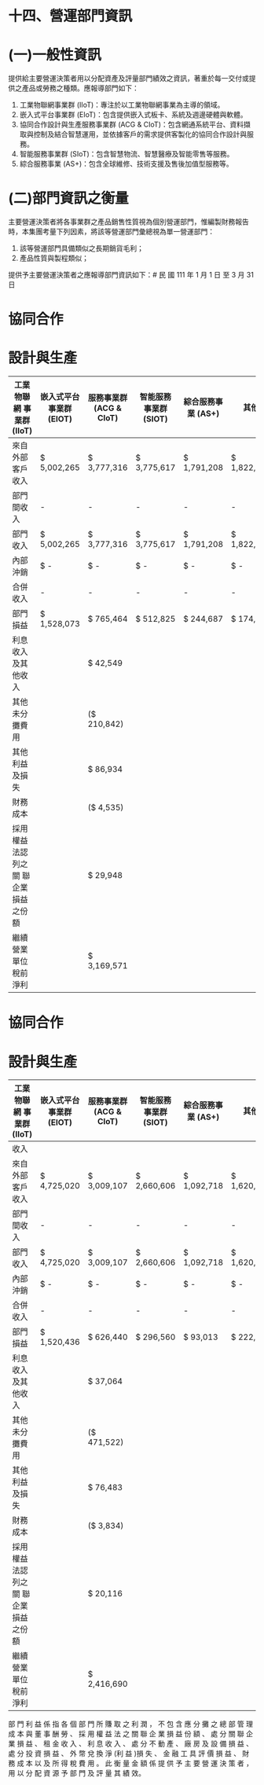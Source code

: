 # 十四、營運部門資訊

# (一)一般性資訊

提供給主要營運決策者用以分配資產及評量部門績效之資訊，著重於每一交付或提供之產品或勞務之種類。應報導部門如下：

1. 工業物聯網事業群 (IIoT)：專注於以工業物聯網事業為主導的領域。
2. 嵌入式平台事業群 (EIoT)：包含提供嵌入式板卡、系統及週邊硬體與軟體。
3. 協同合作設計與生產服務事業群 (ACG & CIoT)：包含網通系統平台、資料擷取與控制及結合智慧運用，並依據客戶的需求提供客製化的協同合作設計與服務。
4. 智能服務事業群 (SIoT)：包含智慧物流、智慧醫療及智能零售等服務。
5. 綜合服務事業 (AS+)：包含全球維修、技術支援及售後加值型服務等。

# (二)部門資訊之衡量

主要營運決策者將各事業群之產品銷售性質視為個別營運部門，惟編製財務報告時，本集團考量下列因素，將該等營運部門彙總視為單一營運部門：

1. 該等營運部門具備類似之長期銷貨毛利；
2. 產品性質與製程類似；

提供予主要營運決策者之應報導部門資訊如下：# 民 國 111 年 1 月 1 日 至 3 月 31 日

# 協同合作

# 設計與生產

|工業物聯網 事業群(IIoT)|嵌入式平台 事業群(EIOT)|服務事業群 (ACG & CIoT)|智能服務 事業群(SIOT)|綜合服務事業 (AS+)|其他|合計| |
|---|---|---|---|---|---|---|---|
|來自外部客戶收入|$ 5,002,265|$ 3,777,316|$ 3,775,617|$ 1,791,208|$ 1,822,771|($ 49,660)|$ 16,119,517|
|部門間收入|-|-|-|-|-|-|-|
|部門收入|$ 5,002,265|$ 3,777,316|$ 3,775,617|$ 1,791,208|$ 1,822,771|($ 49,660)|$ 16,119,517|
|內部沖銷|$ -|$ -|$ -|$ -|$ -|$ -|-|
|合併收入|-|-|-|-|-|-|$ 16,119,517|
|部門損益|$ 1,528,073|$ 765,464|$ 512,825|$ 244,687|$ 174,591|($ 123)|$ 3,225,517|
|利息收入及其他收入| |$ 42,549| | | | | |
|其他未分攤費用| |($ 210,842)| | | | | |
|其他利益及損失| |$ 86,934| | | | | |
|財務成本| |($ 4,535)| | | | | |
|採用權益法認列之關 聯企業損益之份額| |$ 29,948| | | | | |
|繼續營業單位稅前淨利| |$ 3,169,571| | | | | |# 民 國 110 年 1 月 1 日 至 3 月 31 日

# 協同合作

# 設計與生產

|工業物聯網 事業群(IIoT)|嵌入式平台 事業群(EIOT)|服務事業群 (ACG & CIoT)|智能服務 事業群(SIOT)|綜合服務事業 (AS+)|其他|合計| |
|---|---|---|---|---|---|---|---|
|收入| | | | | | | |
|來自外部客戶收入|$ 4,725,020|$ 3,009,107|$ 2,660,606|$ 1,092,718|$ 1,620,626|$ 13,161,403| |
|部門間收入|-|-|-|-|-|-| |
|部門收入|$ 4,725,020|$ 3,009,107|$ 2,660,606|$ 1,092,718|$ 1,620,626|$ 13,161,403| |
|內部沖銷|$ -|$ -|$ -|$ -|$ -|$ -| |
|合併收入|-|-|-|-|-|$ 13,161,403| |
|部門損益|$ 1,520,436|$ 626,440|$ 296,560|$ 93,013|$ 222,226|($ 292)|$ 2,758,383|
|利息收入及其他收入| |$ 37,064| | | | | |
|其他未分攤費用| |($ 471,522)| | | | | |
|其他利益及損失| |$ 76,483| | | | | |
|財務成本| |($ 3,834)| | | | | |
|採用權益法認列之關 聯企業損益之份額| |$ 20,116| | | | | |
|繼續營業單位稅前淨利| |$ 2,416,690| | | | | |

部 門 利 益 係 指 各 個 部 門 所 賺 取 之 利 潤 ， 不 包 含 應 分 攤 之 總 部 管 理 成 本 與 董 事 酬 勞 、 採 用 權 益 法 之 關 聯 企 業 損 益 份 額 、 處 分 關 聯 企 業 損 益 、 租 金 收 入 、 利 息 收 入 、 處 分 不 動 產 、 廠 房 及 設 備 損 益 、 處 分 投 資 損 益 、 外 幣 兌 換 淨 (利 益 )損 失 、 金 融 工 具 評 價 損 益 、 財 務 成 本 以 及 所 得 稅 費 用 。 此 衡 量 金 額 係 提 供 予 主 要 營 運 決 策 者 ， 用 以 分 配 資 源 予 部 門 及 評 量 其 績 效。